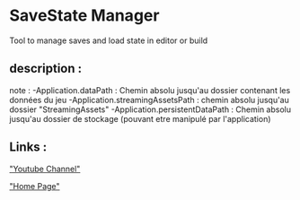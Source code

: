 # SaveState Manager
Tool to manage saves and load state in editor or build

## description :

note :
-Application.dataPath : Chemin absolu jusqu'au dossier contenant les données du jeu
-Application.streamingAssetsPath : chemin absolu jusqu'au dossier "StreamingAssets"
-Application.persistentDataPath : Chemin absolu jusqu'au dossier de stockage (pouvant etre manipulé par l'application)


## Links :
["Youtube Channel"](https://www.youtube.com/channel/UC-_DDdI316_BYs7HlO260OA)

["Home Page"](https://github.com/Light974-M/UnityPersonalDataBank)

